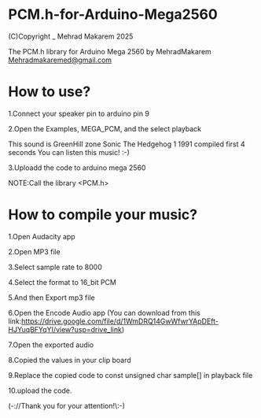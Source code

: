 # PCM.h-for-Arduino-Mega2560
(C)Copyright _ Mehrad Makarem 2025

The PCM.h library for Arduino Mega 2560 by MehradMakarem <Mehradmakaremed@gmail.com>

# How to use?
  1.Connect your speaker pin to arduino pin 9

  2.Open the Examples, MEGA_PCM, and the select playback

  This sound is GreenHill zone Sonic The Hedgehog 1 1991 compiled first 4 seconds You can listen this music! :-)

  3.Uploadd the code to arduino mega 2560

  NOTE:Call the library <PCM.h>

# How to compile your music?
  1.Open Audacity app

  2.Open MP3 file

  3.Select sample rate to 8000

  4.Select the format to 16_bit PCM

  5.And then Export mp3 file

  6.Open the Encode Audio app (You can download from this link:<https://drive.google.com/file/d/1WmDRQ14GwWfwrYApDEft-HJYuqBFYqYI/view?usp=drive_link>)

  7.Open the exported audio

  8.Copied the values in your clip board

  9.Replace the copied code to const unsigned char sample[] in playback file

  10.upload the code.
  
(-://Thank you for your attention!\\:-)
